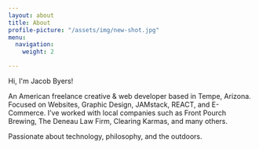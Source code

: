 ```yaml
---
layout: about
title: About
profile-picture: "/assets/img/new-shot.jpg"
menu:
  navigation:
    weight: 2

---
```

Hi, I'm Jacob Byers!

An American freelance creative & web developer based in Tempe, Arizona. Focused on Websites, Graphic Design, JAMstack, REACT, and E-Commerce. I’ve worked with local companies such as Front Pourch Brewing, The Deneau Law Firm, Clearing Karmas, and many others.

Passionate about technology, philosophy, and the outdoors.

